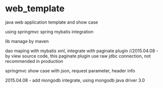 # web_template
java web application template and show case

using springmvc  spring  mybatis integration 

lib manage by maven

dao maping with mybatis xml, integrate with paginate plugin //2015.04.08 - by view source code, this paginate plugin use raw jdbc connection, not recommended in production

springmvc show case with json, request parameter, header info


2015.04.08 - add mongodb integrate, using mongodb java driver 3.0



